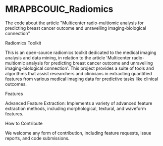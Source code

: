 # MRAPBCOUIC_Radiomics
The code about the article "Multicenter radio-multiomic analysis for predicting breast cancer outcome and unravelling imaging-biological connection"

Radiomics Toolkit

This is an open-source radiomics toolkit dedicated to the medical imaging analysis and data mining, in relation to the article 'Multicenter radio-multiomic analysis for predicting breast cancer outcome and unravelling imaging-biological connection'. This project provides a suite of tools and algorithms that assist researchers and clinicians in extracting quantified features from various medical imaging data for predictive tasks like clinical outcomes. 

Features

Advanced Feature Extraction: Implements a variety of advanced feature extraction methods, including morphological, textural, and waveform features.

How to Contribute

We welcome any form of contribution, including feature requests, issue reports, and code submissions.
